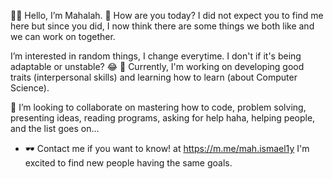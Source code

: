 👩‍💻 Hello, I’m Mahalah. 🤗 How are you today? I did not expect you to find me here but since you did, I now think there are some things we both like and we can work on together.

I’m interested in random things, I change everytime. I don't if it's being adaptable or unstable? 😂
🩵 Currently, I'm working on developing good traits (interpersonal skills) and learning how to learn (about Computer Science).

👾 I’m looking to collaborate on mastering how to code, problem solving, presenting ideas, reading programs, asking for help haha, helping people, and the list goes on...
- 🕶 Contact me if you want to know! at https://m.me/mah.ismael1y
I'm excited to find new people having the same goals.
<!---
mjwhyi/mjwhyi is a ✨ special ✨ repository because its `README.md` (this file) appears on your GitHub profile.
You can click the Preview link to take a look at your changes.
--->

